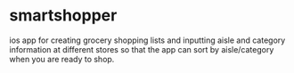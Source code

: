 # smartshopper

ios app for creating grocery shopping lists and inputting aisle and category information at different stores so that the app can sort by aisle/category when you are ready to shop.
